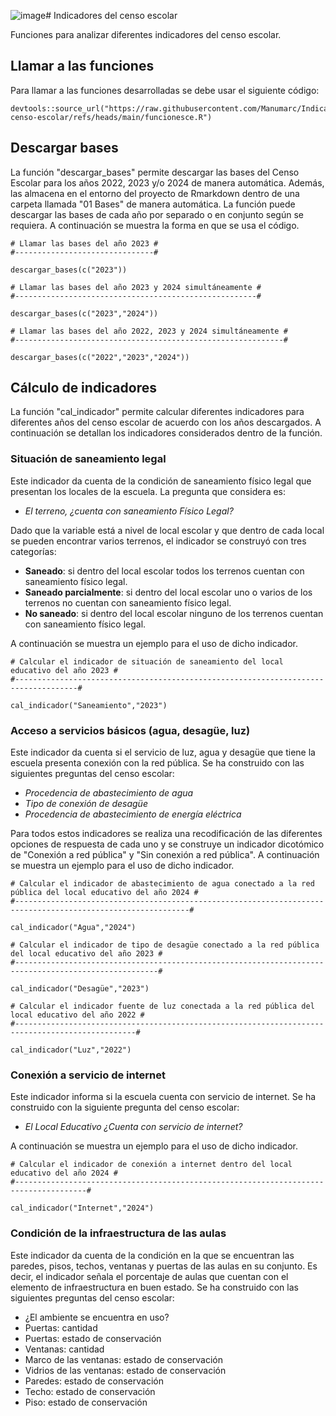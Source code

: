 ![image](https://github.com/user-attachments/assets/2ecbef63-0294-42be-afd3-a497147638b9)# Indicadores del censo escolar

Funciones para analizar diferentes indicadores del censo escolar.

## Llamar a las funciones 

Para llamar a las funciones desarrolladas se debe usar el siguiente código:

```
devtools::source_url("https://raw.githubusercontent.com/Manumarc/Indicadores-censo-escolar/refs/heads/main/funcionesce.R")
```

## Descargar bases

La función "descargar_bases" permite descargar las bases del Censo Escolar para los años 2022, 2023 y/o 2024 de manera automática. Además, las almacena en el entorno del proyecto de Rmarkdown dentro de una carpeta llamada "01 Bases" de manera automática. La función puede descargar las bases de cada año por separado o en conjunto según se requiera. A continuación se muestra la forma en que se usa el código.

```
# Llamar las bases del año 2023 #
#-------------------------------#

descargar_bases(c("2023"))

# Llamar las bases del año 2023 y 2024 simultáneamente #
#------------------------------------------------------#

descargar_bases(c("2023","2024"))

# Llamar las bases del año 2022, 2023 y 2024 simultáneamente #
#------------------------------------------------------------#

descargar_bases(c("2022","2023","2024"))

```

## Cálculo de indicadores

La función "cal_indicador" permite calcular diferentes indicadores para diferentes años del censo escolar de acuerdo con los años descargados. A continuación se detallan los indicadores considerados dentro de la función.

### Situación de saneamiento legal

Este indicador da cuenta de la condición de saneamiento físico legal que presentan los locales de la escuela. La pregunta que considera es:

  - *El terreno, ¿cuenta con saneamiento Físico Legal?*

Dado que la variable está a nivel de local escolar y que dentro de cada local se pueden encontrar varios terrenos, el indicador se construyó con tres categorías:

- **Saneado**: si dentro del local escolar todos los terrenos cuentan con saneamiento físico legal.
- **Saneado parcialmente**: si dentro del local escolar uno o varios de los terrenos no cuentan con saneamiento físico legal.
- **No saneado**: si dentro del local escolar ninguno de los terrenos cuentan con saneamiento físico legal.

A continuación se muestra un ejemplo para el uso de dicho indicador. 

```
# Calcular el indicador de situación de saneamiento del local educativo del año 2023 #
#------------------------------------------------------------------------------------#

cal_indicador("Saneamiento","2023")

```

### Acceso a servicios básicos (agua, desagüe, luz)

Este indicador da cuenta si el servicio de luz, agua y desagüe que tiene la escuela presenta conexión con la red pública. Se ha construido con las siguientes preguntas del censo escolar:

- *Procedencia de abastecimiento de agua*
- *Tipo de conexión de desagüe*
- *Procedencia de abastecimiento de energía eléctrica*

Para todos estos indicadores se realiza una recodificación de las diferentes opciones de respuesta de cada uno y se construye un indicador dicotómico de "Conexión a red pública" y "Sin conexión a red pública". A continuación se muestra un ejemplo para el uso de dicho indicador. 

```
# Calcular el indicador de abastecimiento de agua conectado a la red pública del local educativo del año 2024 #
#-------------------------------------------------------------------------------------------------------------#

cal_indicador("Agua","2024")

# Calcular el indicador de tipo de desagüe conectado a la red pública del local educativo del año 2023 #
#------------------------------------------------------------------------------------------------------#

cal_indicador("Desagüe","2023")

# Calcular el indicador fuente de luz conectada a la red pública del local educativo del año 2022 #
#-------------------------------------------------------------------------------------------------#

cal_indicador("Luz","2022")

```

### Conexión a servicio de internet

Este indicador informa si la escuela cuenta con servicio de internet. Se ha construido con la siguiente pregunta del censo escolar:

- *El Local Educativo ¿Cuenta con servicio de internet?*

A continuación se muestra un ejemplo para el uso de dicho indicador. 

```
# Calcular el indicador de conexión a internet dentro del local educativo del año 2024 #
#--------------------------------------------------------------------------------------#

cal_indicador("Internet","2024")

```

### Condición de la infraestructura de las aulas

Este indicador da cuenta de la condición en la que se encuentran las paredes, pisos, techos, ventanas y puertas de las aulas en su conjunto. Es decir, el indicador señala el porcentaje de aulas que cuentan con el elemento de infraestructura en buen estado. Se ha construido con las siguientes preguntas del censo escolar:

- ¿El ambiente se encuentra en uso?
- Puertas: cantidad
- Puertas: estado de conservación
- Ventanas: cantidad
- Marco de las ventanas: estado de conservación
- Vidrios de las ventanas: estado de conservación
- Paredes: estado de conservación
- Techo: estado de conservación
- Piso: estado de conservación

